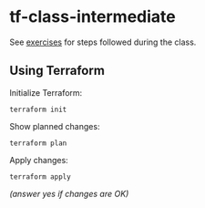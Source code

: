 # tf-class-intermediate

See [exercises](./exercises) for steps followed during the class.

## Using Terraform

Initialize Terraform:
```
terraform init
```
Show planned changes:
```
terraform plan
```
Apply changes:
```
terraform apply
```
*(answer yes if changes are OK)*
